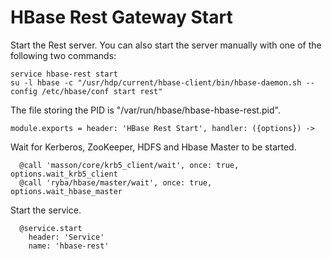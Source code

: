 
# HBase Rest Gateway Start

Start the Rest server. You can also start the server manually with one of the
following two commands:

```
service hbase-rest start
su -l hbase -c "/usr/hdp/current/hbase-client/bin/hbase-daemon.sh --config /etc/hbase/conf start rest"
```

The file storing the PID is "/var/run/hbase/hbase-hbase-rest.pid".

    module.exports = header: 'HBase Rest Start', handler: ({options}) ->

Wait for Kerberos, ZooKeeper, HDFS and Hbase Master to be started.

      @call 'masson/core/krb5_client/wait', once: true, options.wait_krb5_client
      @call 'ryba/hbase/master/wait', once: true, options.wait_hbase_master

Start the service.

      @service.start
        header: 'Service'
        name: 'hbase-rest'
